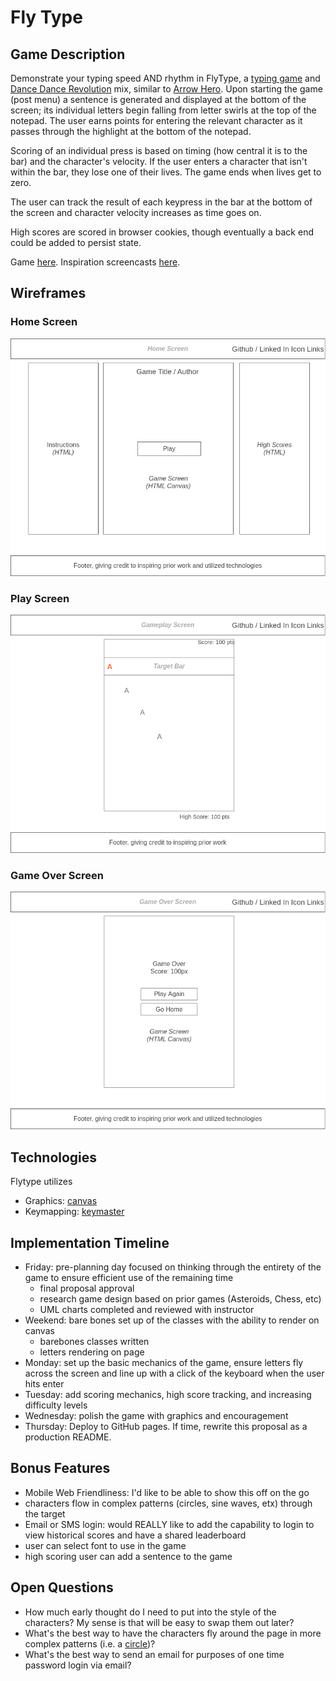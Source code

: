 # Fly Type

## Game Description
Demonstrate your typing speed AND rhythm in FlyType, a [typing game](https://www.typing.com/student/typing-test/1-minute) and [Dance Dance Revolution](https://kittyisnotacat.com/rhythm-game) mix, similar to [Arrow Hero](https://acelisweaven.github.io/arrow-hero/#:~:text=Arrow%20hero%20is%20a%20minimalist,This%20game%20is%20mobile%20friendly.). Upon starting the game (post menu) a sentence is generated and displayed at the bottom of the screen; its individual letters begin falling from letter swirls at the top of the notepad. The user earns points for entering the relevant character as it passes through the highlight at the bottom of the notepad.

Scoring of an individual press is based on timing (how central it is to the bar) and the character's velocity. If the user enters a character that isn't within the bar, they lose one of their lives. The game ends when lives get to zero.

The user can track the result of each keypress in the bar at the bottom of the screen and character velocity increases as time goes on.

High scores are scored in browser cookies, though eventually a back end could be added to persist state.

Game [here](https://apporator.github.io/fly-type/).
Inspiration screencasts [here](https://www.icloud.com/sharedalbum/#B0i5idkMwMBZWa).


## Wireframes
### Home Screen
![](/assets/1-Homepage.png)
### Play Screen
![](/assets/2-GamePlay.png)
### Game Over Screen
![](/assets/3-Game-Over.png)

## Technologies
Flytype utilizes 

- Graphics: [canvas](https://developer.mozilla.org/en-US/docs/Web/HTML/Element/canvas)
- Keymapping: [keymaster](https://github.com/madrobby/keymaster)

## Implementation Timeline
- Friday: pre-planning day focused on thinking through the entirety of the game to ensure efficient use of the remaining time
    - final proposal approval
    - research game design based on prior games (Asteroids, Chess, etc)
    - UML charts completed and reviewed with instructor
- Weekend: bare bones set up of the classes with the ability to render on canvas
    - barebones classes written
    - letters rendering on page
- Monday: set up the basic mechanics of the game, ensure letters fly across the screen and line up with a click of the keyboard when the user hits enter
- Tuesday: add scoring mechanics, high score tracking, and increasing difficulty levels
- Wednesday: polish the game with graphics and encouragement
- Thursday: Deploy to GitHub pages. If time, rewrite this proposal as a production README.

## Bonus Features
- Mobile Web Friendliness: I'd like to be able to show this off on the go
- characters flow in complex patterns (circles, sine waves, etx) through the target
- Email or SMS login: would REALLY like to add the capability to login to view historical scores and have a shared leaderboard
- user can select font to use in the game
- high scoring user can add a sentence to the game

## Open Questions
- How much early thought do I need to put into the style of the characters? My sense is that will be easy to swap them out later?
- What's the best way to have the characters fly around the page in more complex patterns (i.e. a [circle](https://acelisweaven.github.io/arrow-hero/#:~:text=Arrow%20hero%20is%20a%20minimalist,This%20game%20is%20mobile%20friendly.))?
- What's the best way to send an email for purposes of one time password login via email?